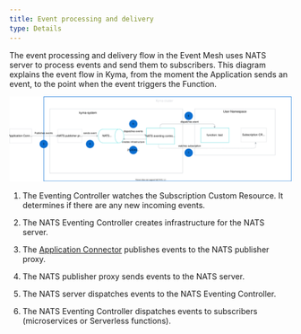 ```yaml
---
title: Event processing and delivery
type: Details
---
```

The event processing and delivery flow in the Event Mesh uses NATS server to process events and send them to subscribers.
This diagram explains the event flow in Kyma, from the moment the Application sends an event, to the point when the event triggers the Function.

![Eventing flow](./assets/eventing-flow.svg)

1. The Eventing Controller watches the Subscription Custom Resource. It determines if there are any new incoming events.

2. The NATS Eventing Controller creates infrastructure for the NATS server.

3. The [Application Connector](https://kyma-project.io/docs/components/application-connector/) publishes events to the NATS publisher proxy.

4. The NATS publisher proxy sends events to the NATS server.

5. The NATS server dispatches events to the NATS Eventing Controller.

6. The NATS Eventing Controller dispatches events to subscribers (microservices or Serverless functions).
